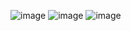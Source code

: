 ![image](https://user-images.githubusercontent.com/94824407/188767458-b598a9bb-7d29-4ce3-a58b-c9706ccd63a2.png)
![image](https://user-images.githubusercontent.com/94824407/188767538-3064750b-4242-4c00-9e2d-587c7bb8e90b.png)
![image](https://user-images.githubusercontent.com/94824407/188767592-d13c3318-54d6-4895-9cde-d8a2135c63f7.png)
